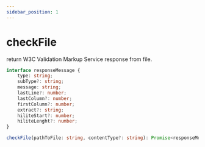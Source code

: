 ```yaml
---
sidebar_position: 1
---
```


# checkFile

return W3C Validation Markup Service response from file.

```ts
interface responseMessage {
    type: string;
    subType?: string;
    message: string;
    lastLine?: number;
    lastColumn?: number;
    firstColumn?: number;
    extract?: string;
    hiliteStart?: number;
    hiliteLenght?: number;
}

checkFile(pathToFile: string, contentType?: string): Promise<responseMessage[]>
```
